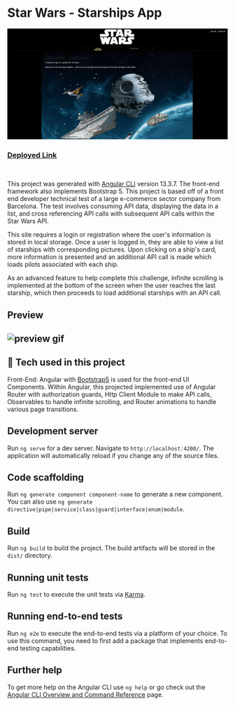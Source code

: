 # Star Wars - Starships App

![Design image](./src/assets/preview1.JPG)

### [Deployed Link](https://cp-star-wars.netlify.app/)
<br>

This project was generated with [Angular CLI](https://github.com/angular/angular-cli) version 13.3.7. The front-end framework also implements Bootstrap 5. This project is based off of a front end developer technical test of a large e-commerce sector company from Barcelona. The test involves consuming API data, displaying the data in a list, and cross referencing API calls with subsequent API calls within the Star Wars API.

This site requires a login or registration where the user's information is stored in local storage. Once a user is logged in, they are able to view a list of starships with corresponding pictures. Upon clicking on a ship's card, more information is presented and an additional API call is made which loads pilots associated with each ship.

As an advanced feature to help complete this challenge, infinite scrolling is implemented at the bottom of the screen when the user reaches the last starship, which then proceeds to load additional starships with an API call.

## **Preview**
## ![preview gif](./src/assets/star-wars-preview.gif)

## :wrench: **Tech used in this project**
Front-End: Angular with [Bootstrap5](https://getbootstrap.com/) is used for the front-end UI Components. Within Angular, this projected implemented use of Angular Router with authorization guards, Http Client Module to make API calls, Observables to handle infinite scrolling, and Router animations to handle various page transitions.

## Development server

Run `ng serve` for a dev server. Navigate to `http://localhost:4200/`. The application will automatically reload if you change any of the source files.

## Code scaffolding

Run `ng generate component component-name` to generate a new component. You can also use `ng generate directive|pipe|service|class|guard|interface|enum|module`.

## Build

Run `ng build` to build the project. The build artifacts will be stored in the `dist/` directory.

## Running unit tests

Run `ng test` to execute the unit tests via [Karma](https://karma-runner.github.io).

## Running end-to-end tests

Run `ng e2e` to execute the end-to-end tests via a platform of your choice. To use this command, you need to first add a package that implements end-to-end testing capabilities.

## Further help

To get more help on the Angular CLI use `ng help` or go check out the [Angular CLI Overview and Command Reference](https://angular.io/cli) page.
